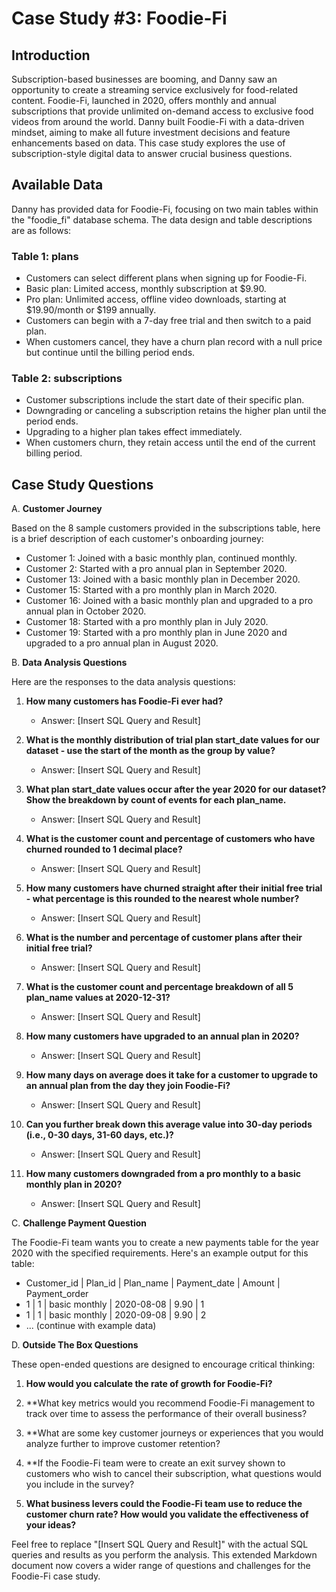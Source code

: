 # Case Study #3: Foodie-Fi

## Introduction
Subscription-based businesses are booming, and Danny saw an opportunity to create a streaming service exclusively for food-related content. Foodie-Fi, launched in 2020, offers monthly and annual subscriptions that provide unlimited on-demand access to exclusive food videos from around the world. Danny built Foodie-Fi with a data-driven mindset, aiming to make all future investment decisions and feature enhancements based on data. This case study explores the use of subscription-style digital data to answer crucial business questions.

## Available Data
Danny has provided data for Foodie-Fi, focusing on two main tables within the "foodie_fi" database schema. The data design and table descriptions are as follows:

### Table 1: plans
- Customers can select different plans when signing up for Foodie-Fi.
- Basic plan: Limited access, monthly subscription at $9.90.
- Pro plan: Unlimited access, offline video downloads, starting at $19.90/month or $199 annually.
- Customers can begin with a 7-day free trial and then switch to a paid plan.
- When customers cancel, they have a churn plan record with a null price but continue until the billing period ends.

### Table 2: subscriptions
- Customer subscriptions include the start date of their specific plan.
- Downgrading or canceling a subscription retains the higher plan until the period ends.
- Upgrading to a higher plan takes effect immediately.
- When customers churn, they retain access until the end of the current billing period.

## Case Study Questions

A. **Customer Journey**

Based on the 8 sample customers provided in the subscriptions table, here is a brief description of each customer's onboarding journey:

- Customer 1: Joined with a basic monthly plan, continued monthly.
- Customer 2: Started with a pro annual plan in September 2020.
- Customer 13: Joined with a basic monthly plan in December 2020.
- Customer 15: Started with a pro monthly plan in March 2020.
- Customer 16: Joined with a basic monthly plan and upgraded to a pro annual plan in October 2020.
- Customer 18: Started with a pro monthly plan in July 2020.
- Customer 19: Started with a pro monthly plan in June 2020 and upgraded to a pro annual plan in August 2020.

B. **Data Analysis Questions**

Here are the responses to the data analysis questions:

1. **How many customers has Foodie-Fi ever had?**
   - Answer: [Insert SQL Query and Result]

2. **What is the monthly distribution of trial plan start_date values for our dataset - use the start of the month as the group by value?**
   - Answer: [Insert SQL Query and Result]

3. **What plan start_date values occur after the year 2020 for our dataset? Show the breakdown by count of events for each plan_name.**
   - Answer: [Insert SQL Query and Result]

4. **What is the customer count and percentage of customers who have churned rounded to 1 decimal place?**
   - Answer: [Insert SQL Query and Result]

5. **How many customers have churned straight after their initial free trial - what percentage is this rounded to the nearest whole number?**
   - Answer: [Insert SQL Query and Result]

6. **What is the number and percentage of customer plans after their initial free trial?**
   - Answer: [Insert SQL Query and Result]

7. **What is the customer count and percentage breakdown of all 5 plan_name values at 2020-12-31?**
   - Answer: [Insert SQL Query and Result]

8. **How many customers have upgraded to an annual plan in 2020?**
   - Answer: [Insert SQL Query and Result]

9. **How many days on average does it take for a customer to upgrade to an annual plan from the day they join Foodie-Fi?**
   - Answer: [Insert SQL Query and Result]

10. **Can you further break down this average value into 30-day periods (i.e., 0-30 days, 31-60 days, etc.)?**
    - Answer: [Insert SQL Query and Result]

11. **How many customers downgraded from a pro monthly to a basic monthly plan in 2020?**
    - Answer: [Insert SQL Query and Result]

C. **Challenge Payment Question**

The Foodie-Fi team wants you to create a new payments table for the year 2020 with the specified requirements. Here's an example output for this table:

- Customer_id | Plan_id | Plan_name       | Payment_date | Amount | Payment_order
- 1          | 1       | basic monthly   | 2020-08-08   | 9.90   | 1
- 1          | 1       | basic monthly   | 2020-09-08   | 9.90   | 2
- ... (continue with example data)

D. **Outside The Box Questions**

These open-ended questions are designed to encourage critical thinking:

1. **How would you calculate the rate of growth for Foodie-Fi?**

2. **What key metrics would you recommend Foodie-Fi management to track over time to assess the performance of their overall business?

3. **What are some key customer journeys or experiences that you would analyze further to improve customer retention?

4. **If the Foodie-Fi team were to create an exit survey shown to customers who wish to cancel their subscription, what questions would you include in the survey?

5. **What business levers could the Foodie-Fi team use to reduce the customer churn rate? How would you validate the effectiveness of your ideas?**

Feel free to replace "[Insert SQL Query and Result]" with the actual SQL queries and results as you perform the analysis. This extended Markdown document now covers a wider range of questions and challenges for the Foodie-Fi case study.


